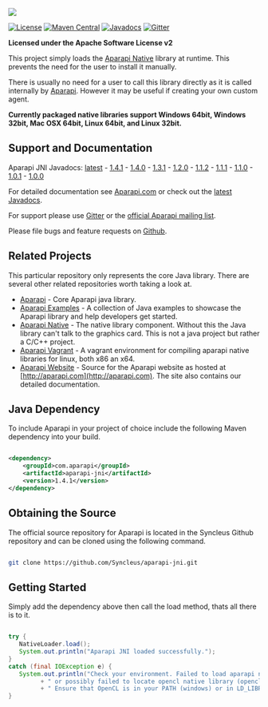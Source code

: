 ![](http://aparapi.com/images/logo-text-adjacent.png)

[![License](http://img.shields.io/:license-apache-blue.svg?style=flat-square)](http://www.apache.org/licenses/LICENSE-2.0.html)
[![Maven Central](https://maven-badges.herokuapp.com/maven-central/com.aparapi/aparapi-jni/badge.png?style=flat)](https://maven-badges.herokuapp.com/maven-central/com.aparapi/aparapi-jni/)
[![Javadocs](http://www.javadoc.io/badge/com.aparapi/aparapi-jni.svg)](http://www.javadoc.io/doc/com.aparapi/aparapi-jni)
[![Gitter](https://badges.gitter.im/Syncleus/aparapi.svg)](https://gitter.im/Syncleus/aparapi?utm_source=badge&utm_medium=badge&utm_campaign=pr-badge&utm_content=badge)

**Licensed under the Apache Software License v2**

This project simply loads the [Aparapi Native](https://github.com/Syncleus/aparapi-native) library at runtime. This prevents the need for the user to install it manually.

There is usually no need for a user to call this library directly as it is called internally by [Aparapi](https://github.com/Syncleus/aparapi). However it may be useful if creating your own custom agent.

**Currently packaged native libraries support Windows 64bit, Windows 32bit, Mac OSX 64bit, Linux 64bit, and Linux 32bit.**

## Support and Documentation

Aparapi JNI Javadocs: [latest](http://www.javadoc.io/doc/com.aparapi/aparapi-jni) - [1.4.1](http://www.javadoc.io/doc/com.aparapi/aparapi-jni/1.4.1) - [1.4.0](http://www.javadoc.io/doc/com.aparapi/aparapi-jni/1.4.0) - [1.3.1](http://www.javadoc.io/doc/com.aparapi/aparapi-jni/1.3.1) - [1.2.0](http://www.javadoc.io/doc/com.aparapi/aparapi-jni/1.2.0) - [1.1.2](http://www.javadoc.io/doc/com.aparapi/aparapi-jni/1.1.2) - [1.1.1](http://www.javadoc.io/doc/com.aparapi/aparapi-jni/1.1.1) - [1.1.0](http://www.javadoc.io/doc/com.aparapi/aparapi-jni/1.1.0) - [1.0.1](http://www.javadoc.io/doc/com.aparapi/aparapi-jni/1.0.1) - [1.0.0](http://www.javadoc.io/doc/com.aparapi/aparapi-jni/1.0.0)

For detailed documentation see [Aparapi.com](http://Aparapi.com) or check out the [latest Javadocs](http://www.javadoc.io/doc/com.aparapi/aparapi-jni).

For support please use [Gitter](https://gitter.im/Syncleus/aparapi) or the [official Aparapi mailing list](https://groups.google.com/d/forum/aparapi).

Please file bugs and feature requests on [Github](https://github.com/Syncleus/aparapi/issues).

## Related Projects

This particular repository only represents the core Java library. There are several other related repositories worth taking a look at.

* [Aparapi](https://github.com/Syncleus/aparapi) - Core Aparapi java library.
* [Aparapi Examples](https://github.com/Syncleus/aparapi-examples) - A collection of Java examples to showcase the Aparapi library and help developers get started.
* [Aparapi Native](https://github.com/Syncleus/aparapi-native) - The native library component. Without this the Java library can't talk to the graphics card. This is not a java project but rather a C/C++ project.
* [Aparapi Vagrant](https://github.com/Syncleus/aparapi-vagrant) - A vagrant environment for compiling aparapi native libraries for linux, both x86 an x64.
* [Aparapi Website](https://github.com/Syncleus/aparapi.com) - Source for the Aparapi website as hosted at [http://aparapi.com](http://aparapi.com). The site also contains our detailed documentation.

## Java Dependency

To include Aparapi in your project of choice include the following Maven dependency into your build.

```xml

<dependency>
    <groupId>com.aparapi</groupId>
    <artifactId>aparapi-jni</artifactId>
    <version>1.4.1</version>
</dependency>
```

## Obtaining the Source

The official source repository for Aparapi is located in the Syncleus Github repository and can be cloned using the
following command.

```bash

git clone https://github.com/Syncleus/aparapi-jni.git
```

## Getting Started

Simply add the dependency above then call the load method, thats all there is to it.

```java

try {
   NativeLoader.load();
   System.out.println("Aparapi JNI loaded successfully.");
}
catch (final IOException e) {
   System.out.println("Check your environment. Failed to load aparapi native library "
         + " or possibly failed to locate opencl native library (opencl.dll/opencl.so)."
         + " Ensure that OpenCL is in your PATH (windows) or in LD_LIBRARY_PATH (linux).");
}
```
